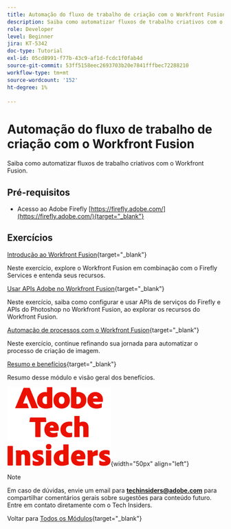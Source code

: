 ```yaml
---
title: Automação do fluxo de trabalho de criação com o Workfront Fusion
description: Saiba como automatizar fluxos de trabalho criativos com o Workfront Fusion
role: Developer
level: Beginner
jira: KT-5342
doc-type: Tutorial
exl-id: 05cd8991-f77b-43c9-af1d-fcdc1f0fab4d
source-git-commit: 53ff5158eec2693703b20e7841fffbec72288210
workflow-type: tm+mt
source-wordcount: '152'
ht-degree: 1%

---
```


# Automação do fluxo de trabalho de criação com o Workfront Fusion

Saiba como automatizar fluxos de trabalho criativos com o Workfront Fusion.

## Pré-requisitos

- Acesso ao Adobe Firefly [https://firefly.adobe.com/](https://firefly.adobe.com/){target="_blank"}

## Exercícios

[Introdução ao Workfront Fusion](./ex1.md){target="_blank"}

Neste exercício, explore o Workfront Fusion em combinação com o Firefly Services e entenda seus recursos.

[Usar APIs Adobe no Workfront Fusion](./ex2.md){target="_blank"}

Neste exercício, saiba como configurar e usar APIs de serviços do Firefly e APIs do Photoshop no Workfront Fusion, ao explorar os recursos do Workfront Fusion.

[Automação de processos com o Workfront Fusion](./ex3.md){target="_blank"}

Neste exercício, continue refinando sua jornada para automatizar o processo de criação de imagem.

[Resumo e benefícios](./summary.md){target="_blank"}

Resumo desse módulo e visão geral dos benefícios.

![Informantes técnicos](./../../../assets/images/techinsiders.png){width="50px" align="left"}

>[!NOTE]
>
>Em caso de dúvidas, envie um email para **techinsiders@adobe.com** para compartilhar comentários gerais sobre sugestões para conteúdo futuro. Entre em contato diretamente com o Tech Insiders.

Voltar para [Todos os Módulos](../../../overview.md){target="_blank"}
